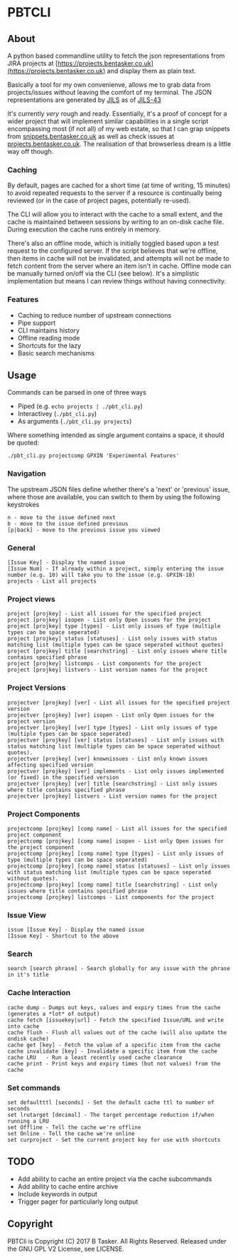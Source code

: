 # PBTCLI


## About

A python based commandline utility to fetch the json representations from JIRA projects at [https://projects.bentasker.co.uk](https://projects.bentasker.co.uk) and display them as plain text.

Basically a tool for my own convenienve, allows me to grab data from projects/issues without leaving the comfort of my terminal. The JSON representations are generated by [JILS](https://github.com/bentasker/Jira-Issue-Listing) as of [JILS-43](https://projects.bentasker.co.uk/jira_projects/browse/JILS-43.html)

It's currently *very* rough and ready. Essentially, it's a proof of concept for a wider project that will implement similar capabilities in a single script encompassing most (if not all) of my web estate, so that I can grap snippets from [snippets.bentasker.co.uk](https://snippets.bentasker.co.uk) as well as check issues at [projects.bentasker.co.uk](https://projects.bentasker.co.uk). The realisation of that browserless dream is a little way off though.


### Caching

By default, pages are cached for a short time (at time of writing, 15 minutes) to avoid repeated requests to the server if a resource is continually being reviewed (or in the case of project pages, potentially re-used).

The CLI will allow you to interact with the cache to a small extent, and the cache is maintained between sessions by writing to an on-disk cache file. During execution the cache runs entirely in memory.

There's also an offline mode, which is initially toggled based upon a test request to the configured server. If the script believes that we're offline, then items in cache will not be invalidated, and attempts will not be made to fetch content from the server where an item isn't in cache. Offline mode can be manually turned on/off via the CLI (see below). It's a simplistic implementation but means I can review things without having connectivity.




### Features

* Caching to reduce number of upstream connections
* Pipe support
* CLI maintains history
* Offline reading mode
* Shortcuts for the lazy
* Basic search mechanisms



## Usage

Commands can be parsed in one of three ways

* Piped (e.g. `echo projects | ./pbt_cli.py`)
* Interactivey (`./pbt_cli.py`)
* As arguments (`./pbt_cli.py projects`)

Where something intended as single argument contains a space, it should be quoted:

    ./pbt_cli.py projectcomp GPXIN 'Experimental Features'


### Navigation

The upstream JSON files define whether there's a 'next' or 'previous' issue, where those are available, you can switch to them by using the following keystrokes

    n - move to the issue defined next
    b - move to the issue defined previous
    [p|back] - move to the previous issue you viewed
    

### General

    [Issue Key] - Display the named issue
    [Issue Num] - If already within a project, simply entering the issue number (e.g. 10) will take you to the issue (e.g. GPXIN-10)
    projects - List all projects


### Project views

    project [projkey] - List all issues for the specified project
    project [projkey] isopen - List only Open issues for the project
    project [projkey] type [types] - List only issues of type (multiple types can be space seperated)
    project [projkey] status [statuses] - List only issues with status matching list (multiple types can be space seperated without quotes)
    project [projkey] title [searchstring] - List only issues where title contains specified phrase
    project [projkey] listcomps - List components for the project
    project [projkey] listvers - List version names for the project
    

### Project Versions

    projectver [projkey] [ver] - List all issues for the specified project version
    projectver [projkey] [ver] isopen - List only Open issues for the project version
    projectver [projkey] [ver] type [types] - List only issues of type (multiple types can be space seperated)
    projectver [projkey] [ver] status [statuses] - List only issues with status matching list (multiple types can be space seperated without quotes).
    projectver [projkey] [ver] knownissues - List only known issues affecting specified version
    projectver [projkey] [ver] implements - List only issues implemented (or fixed) in the specified version
    projectver [projkey] [ver] title [searchstring] - List only issues where title contains specified phrase
    projectver [projkey] listvers - List version names for the project
    

### Project Components

    projectcomp [projkey] [comp name] - List all issues for the specified project component
    projectcomp [projkey] [comp name] isopen - List only Open issues for the project component
    projectcomp [projkey] [comp name] type [types] - List only issues of type (multiple types can be space seperated)
    projectcomp [projkey] [comp name] status [statuses] - List only issues with status matching list (multiple types can be space seperated without quotes).
    projectcomp [projkey] [comp name] title [searchstring] - List only issues where title contains specified phrase
    projectcomp [projkey] listcomps - List components for the project    
    

### Issue View

    issue [Issue Key] - Display the named issue
    [Issue Key] - Shortcut to the above

### Search

    search [search phrase] - Search globally for any issue with the phrase in it's title
    
    
### Cache Interaction

    cache dump - Dumps out keys, values and expiry times from the cache (generates a *lot* of output)
    cache fetch [issuekey|url] - Fetch the specified Issue/URL and write into cache
    cache flush - Flush all values out of the cache (will also update the ondisk cache)
    cache get [key] - Fetch the value of a specific item from the cache
    cache invalidate [key] - Invalidate a specific item from the cache
    cache LRU   - Run a least recently used cache clearance
    cache print - Print keys and expiry times (but not values) from the cache

### Set commands

    set defaultttl [seconds] - Set the default cache ttl to number of seconds
    set lrutarget [decimal] - The target percentage reduction if/when running a LRU
    set Offline - Tell the cache we're offline
    set Online - Tell the cache we're online
    set curproject - Set the current project key for use with shortcuts


## TODO

* Add ability to cache an entire project via the cache subcommands
* Add ability to cache entire archive
* Include keywords in output
* Trigger pager for particularly long output

    
    
## Copyright


PBTCli is Copyright (C) 2017 B Tasker. All Rights Reserved.
Released under the GNU GPL V2 License, see LICENSE.
